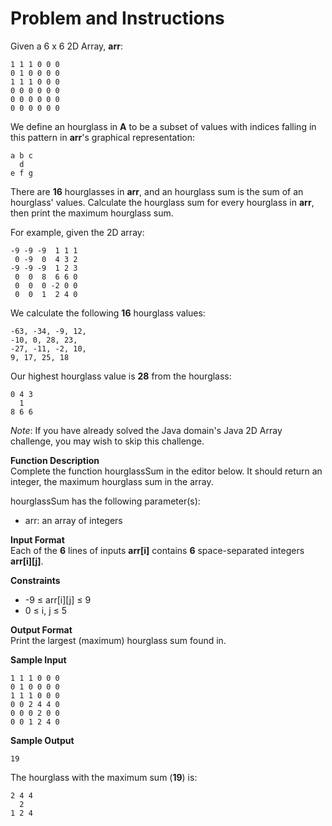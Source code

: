 # Problem and Instructions

Given a 6 x 6 2D Array, **arr**:

```
1 1 1 0 0 0
0 1 0 0 0 0
1 1 1 0 0 0
0 0 0 0 0 0
0 0 0 0 0 0
0 0 0 0 0 0
```

We define an hourglass in **A** to be a subset of values with indices falling in this pattern in **arr**'s graphical representation:

```
a b c
  d
e f g
```

There are **16** hourglasses in **arr**, and an hourglass sum is the sum of an hourglass' values. Calculate the hourglass sum for every hourglass in **arr**, then print the maximum hourglass sum.

For example, given the 2D array:

```
-9 -9 -9  1 1 1
 0 -9  0  4 3 2
-9 -9 -9  1 2 3
 0  0  8  6 6 0
 0  0  0 -2 0 0
 0  0  1  2 4 0
```

We calculate the following **16** hourglass values:

```
-63, -34, -9, 12,
-10, 0, 28, 23,
-27, -11, -2, 10,
9, 17, 25, 18
```

Our highest hourglass value is **28** from the hourglass:

```
0 4 3
  1
8 6 6
```

_Note_: If you have already solved the Java domain's Java 2D Array challenge, you may wish to skip this challenge.

**Function Description**</br>
Complete the function hourglassSum in the editor below. It should return an integer, the maximum hourglass sum in the array.

hourglassSum has the following parameter(s):</br>

- arr: an array of integers

**Input Format**</br>
Each of the **6** lines of inputs **arr[i]** contains **6** space-separated integers **arr[i][j]**.

**Constraints**</br>

- -9 ≤ arr[i][j] ≤ 9
- 0 ≤ i, j ≤ 5

**Output Format**</br>
Print the largest (maximum) hourglass sum found in.

**Sample Input**

```
1 1 1 0 0 0
0 1 0 0 0 0
1 1 1 0 0 0
0 0 2 4 4 0
0 0 0 2 0 0
0 0 1 2 4 0
```

**Sample Output**

```
19
```

The hourglass with the maximum sum (**19**) is:

```
2 4 4
  2
1 2 4
```
